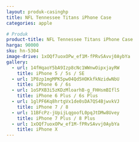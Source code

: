 ```yaml
---
layout: produk-casinghp
title: NFL Tennessee Titans iPhone Case
categories: apple

# Produk
product-title: NFL Tennessee Titans iPhone Case
harga: 90000
sku: hn-5304
image-drive: 1xOQf7uoxOPw_ef1M-fPRvSAvvj0AybYa
gallery:
  - url: 14fHqaoY5bA9Izp8cNc1WWnwOipxjayRW
    title: iPhone 5 / 5s / SE
  - url: 1P8zp1mgMPK5pw04Qd5HOKkfkNzidwNbU
    title: iPhone 6 / 6s
  - url: 1oSPXB3i5zKDzMloarhB-g_FHHsmBIflS
    title: iPhone 6 Plus / 6s Plus
  - url: 1glPF6Kq8hrtgVx1de0sDA7QS4BjwvkVJ
    title: iPhone 7 / 8
  - url: 11BFcPz-jUpijLqgoofL0pqJtDMw8Uvey
    title: iPhone 7 Plus / 8 Plus
  - url: 1xOQf7uoxOPw_ef1M-fPRvSAvvj0AybYa
    title: iPhone X
---
```


